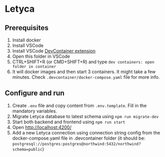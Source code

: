 # Letyca

## Prerequisites

1. Install docker
2. Install VSCode
3. Install VSCode [DevContainer extension](https://marketplace.visualstudio.com/items?itemName=ms-vscode-remote.remote-containers)
4. Open this folder in VSCode
5. CTRL+SHIFT+R (or CMD+SHIFT+R) and type `dev containers: open folder in container`
6. It will docker images and then start 3 containers. It might take a few minutes. Check `.devcontainer/docker-compose.yaml` file for more info.

## Configure and run

1. Create `.env` file and copy content from `.env.template`. Fill in the mandatory variables.
2. Migrate Letyca database to latest schema using `npm run migrate-dev`
3. Start both backend and frontend using `npm run start`
4. Open [http://localhost:4200/](http://localhost:4200/)
5. Add a new Letyca connection using connection string config from the docker-compose.yaml file in .devcontainer folder (it should be: `postgresql://postgres:postgres@northwind:5432/northwind?schema=public`)
